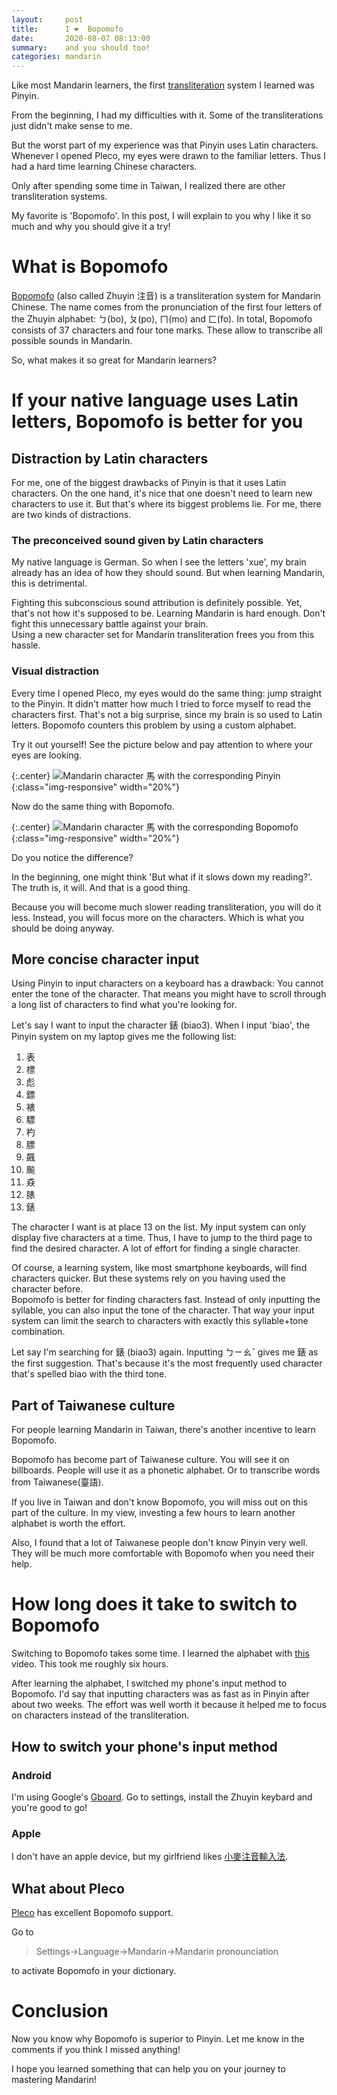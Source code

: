 ```yaml
---
layout:     post
title:      I ❤️  Bopomofo 
date:       2020-08-07 08:13:00
summary:    and you should too!
categories: mandarin
---
```

Like most Mandarin learners, the first [transliteration](https://en.wikipedia.org/wiki/Transliteration) system I learned was Pinyin.  

From the beginning, I had my difficulties with it. 
Some of the transliterations just didn't make sense to me. 

But the worst part of my experience was that Pinyin uses Latin characters. 
Whenever I opened Pleco, my eyes were drawn to the familiar letters. 
Thus I had a hard time learning Chinese characters. 

Only after spending some time in Taiwan, I realized there are other transliteration systems. 

My favorite is 'Bopomofo'.
In this post, I will explain to you why I like it so much and why you should give it a try!

# What is Bopomofo
[Bopomofo](https://en.wikipedia.org/wiki/Bopomofo) (also called Zhuyin 注音) is a transliteration system for Mandarin Chinese. 
The name comes from the pronunciation of the first four letters of the Zhuyin alphabet: ㄅ(bo), ㄆ(po), ㄇ(mo) and ㄈ(fo).
In total, Bopomofo consists of 37 characters and four tone marks. 
These allow to transcribe all possible sounds in Mandarin. 
  
<!--
Here are some characters with their Bopomofo transliteration. 
See [here](https://en.wikipedia.org/wiki/Bopomofo) for the complete list. 

|Character|Bopomofo|
|馬|ㄇㄚˇ|
|是|ㄕ`|
|條|ㄊㄧㄠ´|
-->

So, what makes it so great for Mandarin learners?


# If your native language uses Latin letters, Bopomofo is better for you 

## Distraction by Latin characters
For me, one of the biggest drawbacks of Pinyin is that it uses Latin characters. 
On the one hand, it's nice that one doesn't need to learn new characters to use it. 
But that's where its biggest problems lie. 
For me, there are two kinds of distractions.

### The preconceived sound given by Latin characters
My native language is German. 
So when I see the letters 'xue', my brain already has an idea of how they should sound. 
But when learning Mandarin, this is detrimental. 

Fighting this subconscious sound attribution is definitely possible. 
Yet, that's not how it's supposed to be. 
Learning Mandarin is hard enough. 
Don't fight this unnecessary battle against your brain.  
Using a new character set for Mandarin transliteration frees you from this hassle. 

### Visual distraction
Every time I opened Pleco, my eyes would do the same thing:
jump straight to the Pinyin. 
It didn't matter how much I tried to force myself to read the characters first. 
That's not a big surprise, since my brain is so used to Latin letters. 
Bopomofo counters this problem by using a custom alphabet. 

Try it out yourself! 
See the picture below and pay attention to where your eyes are looking.

{:.center}
![Mandarin character 馬 with the corresponding Pinyin](/images/2020/08/pinyin_character.png){:class="img-responsive" width="20%"}

Now do the same thing with Bopomofo. 

{:.center}
![Mandarin character 馬 with the corresponding Bopomofo](/images/2020/08/bopomofo_character.png){:class="img-responsive" width="20%"}

Do you notice the difference?



In the beginning, one might think 'But what if it slows down my reading?'.
The truth is, it will. 
And that is a good thing. 

Because you will become much slower reading transliteration, you will do it less. 
Instead, you will focus more on the characters. 
Which is what you should be doing anyway. 

## More concise character input

Using Pinyin to input characters on a keyboard has a drawback:
You cannot enter the tone of the character.
That means you might have to scroll through a long list of characters to find what you're looking for. 

Let's say I want to input the character 錶 (biao3).
When I input 'biao', the Pinyin system on my laptop gives me the following list:

1. 表
2. 標
3. 彪
4. 鏢
5. 裱
6. 驃
7. 杓
8. 膘
9. 飆
10. 飈
11. 猋
12. 脿
13. 錶

The character I want is at place 13 on the list. 
My input system can only display five characters at a time. 
Thus, I have to jump to the third page to find the desired character.
A lot of effort for finding a single character.

Of course, a learning system, like most smartphone keyboards, will find characters quicker.
But these systems rely on you having used the character before.  
Bopomofo is better for finding characters fast.
Instead of only inputting the syllable, you can also input the tone of the character.
That way your input system can limit the search to characters with exactly this syllable+tone combination. 

Let say I'm searching for 錶 (biao3) again. 
Inputting ㄅㄧㄠˇ gives me 錶 as the first suggestion. 
That's because it's the most frequently used character that's spelled biao with the third tone. 

## Part of Taiwanese culture
For people learning Mandarin in Taiwan, there's another incentive to learn Bopomofo. 

Bopomofo has become part of Taiwanese culture. 
You will see it on billboards.
People will use it as a phonetic alphabet. 
Or to transcribe words from Taiwanese(臺語).

If you live in Taiwan and don't know Bopomofo, you will miss out on this part of the culture. 
In my view, investing a few hours to learn another alphabet is worth the effort. 

Also, I found that a lot of Taiwanese people don't know Pinyin very well. 
They will be much more comfortable with Bopomofo when you need their help.

<!--
## Helps with pronounciation
I found that Bopomofo helped to make my pronounciation better. 
-->

# How long does it take to switch to Bopomofo

Switching to Bopomofo takes some time. 
I learned the alphabet with [this](https://www.youtube.com/watch?v=lqa2QngzEis) video.
This took me roughly six hours. 

After learning the alphabet, I switched my phone's input method to Bopomofo. 
I'd say that inputting characters was as fast as in Pinyin after about two weeks. 
The effort was well worth it because it helped me to focus on characters instead of the transliteration.

## How to switch your phone's input method

### Android

I'm using Google's [Gboard](https://play.google.com/store/apps/details?id=com.google.android.inputmethod.latin).
Go to settings, install the Zhuyin keybard and you're good to go! 

### Apple

I don't have an apple device, but my girlfriend likes [小麥注音輸入法](https://mcbopomofo.openvanilla.org/).


## What about Pleco

[Pleco](https://www.pleco.com/) has excellent Bopomofo support.  

Go to 

> Settings->Language->Mandarin->Mandarin pronounciation

to activate Bopomofo in your dictionary. 


# Conclusion
Now you know why Bopomofo is superior to Pinyin.
Let me know in the comments if you think I missed anything!

I hope you learned something that can help you on your journey to mastering Mandarin!

<!--
# Faster input (most transliteration systems)
Most keyboards allow to enter only parts of a word, but still find the whole phrase. 
For example, 

So inputting ㄓㄕㄕㄇ would result in 這是什麼.
While Pinyin allows for the same technique, I feel 
-->

